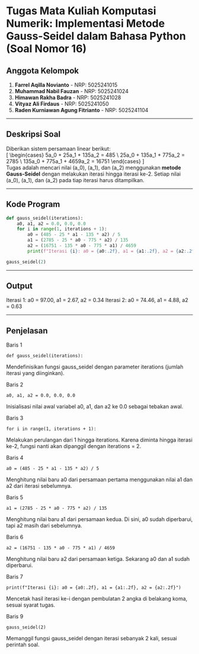# Tugas Mata Kuliah Komputasi Numerik: Implementasi Metode Gauss-Seidel dalam Bahasa Python (Soal Nomor 16)

## Anggota Kelompok
1. **Farrel Aqilla Novianto**               - NRP: 5025241015  
2. **Muhammad Nabil Fauzan**                - NRP: 5025241024  
3. **Himawan Rakha Badra**                  - NRP: 5025241028  
4. **Vityaz Ali Firdaus**                   - NRP: 5025241050  
5. **Raden Kurniawan Agung Fitrianto**      - NRP: 5025241104  

---

## Deskripsi Soal
Diberikan sistem persamaan linear berikut:  
\[
\begin{cases}
5a_0 + 25a_1 + 135a_2 = 485 \\
25a_0 + 135a_1 + 775a_2 = 2785 \\
135a_0 + 775a_1 + 4659a_2 = 16751
\end{cases}
\]  
Tugas adalah mencari nilai \(a_0\), \(a_1\), dan \(a_2\) menggunakan **metode Gauss-Seidel** dengan melakukan iterasi hingga iterasi ke-2. Setiap nilai \(a_0\), \(a_1\), dan \(a_2\) pada tiap iterasi harus ditampilkan.

---

## Kode Program
```python
def gauss_seidel(iterations):
    a0, a1, a2 = 0.0, 0.0, 0.0
    for i in range(1, iterations + 1):
        a0 = (485 - 25 * a1 - 135 * a2) / 5
        a1 = (2785 - 25 * a0 - 775 * a2) / 135
        a2 = (16751 - 135 * a0 - 775 * a1) / 4659
        print(f"Iterasi {i}: a0 = {a0:.2f}, a1 = {a1:.2f}, a2 = {a2:.2f}")

gauss_seidel(2)
```
---

## Output
Iterasi 1: a0 = 97.00, a1 = 2.67, a2 = 0.34
Iterasi 2: a0 = 74.46, a1 = 4.88, a2 = 0.63

---

## Penjelasan

Baris 1

``` def gauss_seidel(iterations): ```

Mendefinisikan fungsi gauss_seidel dengan parameter iterations (jumlah iterasi yang diinginkan).

Baris 2

``` a0, a1, a2 = 0.0, 0.0, 0.0 ```

Inisialisasi nilai awal variabel a0, a1, dan a2 ke 0.0 sebagai tebakan awal.

Baris 3

``` for i in range(1, iterations + 1): ```

Melakukan perulangan dari 1 hingga iterations. Karena diminta hingga iterasi ke-2, fungsi nanti akan dipanggil dengan iterations = 2.

Baris 4

``` a0 = (485 - 25 * a1 - 135 * a2) / 5 ```

Menghitung nilai baru a0 dari persamaan pertama menggunakan nilai a1 dan a2 dari iterasi sebelumnya.

Baris 5

``` a1 = (2785 - 25 * a0 - 775 * a2) / 135 ```

Menghitung nilai baru a1 dari persamaan kedua. Di sini, a0 sudah diperbarui, tapi a2 masih dari sebelumnya.

Baris 6

``` a2 = (16751 - 135 * a0 - 775 * a1) / 4659 ```

Menghitung nilai baru a2 dari persamaan ketiga. Sekarang a0 dan a1 sudah diperbarui.

Baris 7

``` print(f"Iterasi {i}: a0 = {a0:.2f}, a1 = {a1:.2f}, a2 = {a2:.2f}") ```

Mencetak hasil iterasi ke-i dengan pembulatan 2 angka di belakang koma, sesuai syarat tugas.

Baris 9

``` gauss_seidel(2) ```

Memanggil fungsi gauss_seidel dengan iterasi sebanyak 2 kali, sesuai perintah soal.
